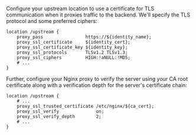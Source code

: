 Configure your upstream location to use a certificate for TLS communication when it proxies traffic to the backend. We'll specify the TLS protocol and some preferred ciphers:

```nginx
location /upstream {
    proxy_pass                https://${identity_name};
    proxy_ssl_certificate     ${identity_cert};
    proxy_ssl_certificate_key ${identity_key};
    proxy_ssl_protocols       TLSv1.2 TLSv1.3;
    proxy_ssl_ciphers         HIGH:!aNULL:!MD5;
    # ...
}
```

Further, configure your Nginx proxy to verify the server using your CA root certificate along with a verification depth for the server's certificate chain:

```nginx
location /upstream {
    # ...
    proxy_ssl_trusted_certificate /etc/nginx/${ca_cert};
    proxy_ssl_verify              on;
    proxy_ssl_verify_depth        2;
    # ...
}
```
